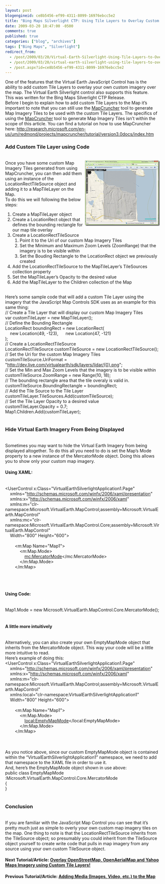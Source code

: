 ```yaml
---
layout: post
blogengineid: ce8b5456-ef99-4311-8099-16976ebcc5e2
title: "Bing Maps Silverlight CTP: Using Tile Layers to Overlay Custom Map Imagery"
date: 2009-03-20 18:47:00 -0500
comments: true
published: true
categories: ["blog", "archives"]
tags: ["Bing Maps", "Silverlight"]
redirect_from: 
  - /post/2009/03/20/Virtual-Earth-Silverlight-Using-Tile-Layers-to-Overlay-Custom-Map-Imagery
  - /post/2009/03/20/virtual-earth-silverlight-using-tile-layers-to-overlay-custom-map-imagery
  - /post.aspx?id=ce8b5456-ef99-4311-8099-16976ebcc5e2
---
```

<!-- more -->

One of the features that the Virtual Earth JavaScript Control has is the ability to add custom Tile Layers to overlay your own custom imagery over the map. The Virtual Earth Silverlight control also supports this feature.  
This was written for the Bing Maps Silverlight CTP Release.  
Before I begin to explain how to add custom Tile Layers to the Map it’s important to note that you can still use the <a href="http://dev.live.com/virtualearth/mapcruncher/" target="_blank">MapCruncher</a> tool to generate Map Imagery Tiles to be used with the custom Tile Layers. The specifics of using the <a href="http://dev.live.com/virtualearth/mapcruncher/" target="_blank">MapCruncher</a> tool to generate Map Imagery Tiles isn’t within the scope of this article. You can find a tutorial on how to use MapCruncher here: <a title="http://research.microsoft.com/en-us/um/redmond/projects/mapcruncher/tutorial/version3.0docs/index.htm" href="http://research.microsoft.com/en-us/um/redmond/projects/mapcruncher/tutorial/version3.0docs/index.htm">http://research.microsoft.com/en-us/um/redmond/projects/mapcruncher/tutorial/version3.0docs/index.htm</a>  <h3>Add Custom Tile Layer using Code</h3>  
<a href="/files/VEJS_006_CustomTileLayer.png"><img style="border-right-width: 0px; display: inline; border-top-width: 0px; border-bottom-width: 0px; border-left-width: 0px" title="VEJS_006_CustomTileLayer" border="0" alt="VEJS_006_CustomTileLayer" align="right" src="/files/VEJS_006_CustomTileLayer_thumb.png" width="244" height="214" /></a>Once you have some custom Map Imagery Tiles generated from using MapCruncher, you can then add them using an instance of the LocationRectTileSource object and adding it to a MapTileLayer on the Map.  
To do this we will following the below steps:  <ol>   <li>Create a MapTileLayer object </li>    <li>Create a LocationRect object that defines the bounding rectangle for our map tile overlay </li>    <li>Create a LocationRectTileSource      <ol>       <li>Point it to the Uri of our custom Map Imagery Tiles </li>        <li>Set the Minimum and Maximum Zoom Levels (ZoomRange) that the imagery is to be visible within </li>        <li>Set the Bouding Rectangle to the LocationRect object we previously created </li>     </ol>   </li>    <li>Add the LocationRectTileSource to the MapTileLayer’s TileSources collection property </li>    <li>Set the MapTileLayer’s Opacity to the desired value </li>    <li>Add the MapTileLayer to the Children collection of the Map </li> </ol>  
Here’s some sample code that will add a custom Tile Layer using the imagery that the JavaScript Map Controls SDK uses as an example for this same thing:  
// Create a Tile Layer that will display our custom Map Imagery Tiles    
var customTileLayer = new MapTileLayer();  
// Define the Bounding Rectangle    
LocationRect boundingRect = new LocationRect(     
&#160;&#160;&#160; new Location(49, -123),&#160; 
&#160;&#160;&#160; new Location(47, -121)     
);  
// Create a LocationRectTileSource    
LocationRectTileSource customTileSource = new LocationRectTileSource();  
// Set the Uri for the custom Map Imagery Tiles    
customTileSource.UriFormat = &quot;http://dev.live.com/virtualearth/sdk/layers/lidar/{0}.png&quot;;  
// Set the Min and Max Zoom Levels that the imagery is to be visible within    
customTileSource.ZoomRange = new Range<double>(10, 18);  
// The bounding rectangle area that the tile overaly is valid in.    
customTileSource.BoundingRectangle = boundingRect;  
// Add the Tile Source to the Tile Layer    
customTileLayer.TileSources.Add(customTileSource);  
// Set the Tile Layer Opacity to a desired value    
customTileLayer.Opacity = 0.7;  
Map1.Children.Add(customTileLayer);  
&#160;  <h3>Hide Virtual Earth Imagery From Being Displayed</h3>  
Sometimes you may want to hide the Virtual Earth Imagery from being displayed altogether. To do this all you need to do is set the Map’s Mode property to a new instance of the MercatorMode object. Doing this allows you to show only your custom map imagery.  <h4>Using XAML:</h4>  
<UserControl x:Class=&quot;VirtualEarthSilverlightApplication1.Page&quot;    
&#160;&#160;&#160; xmlns=&quot;http://schemas.microsoft.com/winfx/2006/xaml/presentation&quot;     
&#160;&#160;&#160; xmlns:x=&quot;http://schemas.microsoft.com/winfx/2006/xaml&quot;     
&#160;&#160;&#160; xmlns:m=&quot;clr-namespace:Microsoft.VirtualEarth.MapControl;assembly=Microsoft.VirtualEarth.MapControl&quot;     
&#160;&#160;&#160; xmlns:mc=&quot;clr-namespace:Microsoft.VirtualEarth.MapControl.Core;assembly=Microsoft.VirtualEarth.MapControl&quot;     
&#160;&#160;&#160; Width=&quot;800&quot; Height=&quot;600&quot;>     
&#160;&#160;&#160; <Grid x:Name=&quot;LayoutRoot&quot; Background=&quot;White&quot;>     
&#160;&#160;&#160;&#160;&#160;&#160;&#160; <m:Map Name=&quot;Map1&quot;>     
&#160;&#160;&#160;&#160;&#160;&#160;&#160;&#160;&#160;&#160;&#160; <m:Map.Mode>     
&#160;&#160;&#160;&#160;&#160;&#160;&#160;&#160;&#160;&#160;&#160;&#160;&#160;&#160;&#160; <mc:MercatorMode></mc:MercatorMode>     
&#160;&#160;&#160;&#160;&#160;&#160;&#160;&#160;&#160;&#160;&#160; </m:Map.Mode>     
&#160;&#160;&#160;&#160;&#160;&#160;&#160; </m:Map>     
&#160;&#160;&#160; </Grid>     
</UserControl>  
&#160;  <h4>Using Code:</h4>  
Map1.Mode = new Microsoft.VirtualEarth.MapControl.Core.MercatorMode();  
&#160;  <h4>A little more intuitively</h4>  
Alternatively, you can also create your own EmptyMapMode object that inherits from the MercatorMode object. This way your code will be a little more intuitive to read.  
Here’s example of doing this:  
<UserControl x:Class=&quot;VirtualEarthSilverlightApplication1.Page&quot;    
&#160;&#160;&#160; xmlns=&quot;http://schemas.microsoft.com/winfx/2006/xaml/presentation&quot;     
&#160;&#160;&#160; xmlns:x=&quot;http://schemas.microsoft.com/winfx/2006/xaml&quot;     
&#160;&#160;&#160; xmlns:m=&quot;clr-namespace:Microsoft.VirtualEarth.MapControl;assembly=Microsoft.VirtualEarth.MapControl&quot;     
&#160;&#160;&#160; xmlns:local=&quot;clr-namespace:VirtualEarthSilverlightApplication1&quot;     
&#160;&#160;&#160; Width=&quot;800&quot; Height=&quot;600&quot;>     
&#160;&#160;&#160; <Grid x:Name=&quot;LayoutRoot&quot; Background=&quot;White&quot;>     
&#160;&#160;&#160;&#160;&#160;&#160;&#160; <m:Map Name=&quot;Map1&quot;>     
&#160;&#160;&#160;&#160;&#160;&#160;&#160;&#160;&#160;&#160;&#160; <m:Map.Mode>     
&#160;&#160;&#160;&#160;&#160;&#160;&#160;&#160;&#160;&#160;&#160;&#160;&#160;&#160;&#160; <local:EmptyMapMode></local:EmptyMapMode>     
&#160;&#160;&#160;&#160;&#160;&#160;&#160;&#160;&#160;&#160;&#160; </m:Map.Mode>     
&#160;&#160;&#160;&#160;&#160;&#160;&#160; </m:Map>     
&#160;&#160;&#160; </Grid>     
</UserControl>  
&#160;  
As you notice above, since our custom EmptyMapMode object is contained within the “VirtualEarthSilverlightApplication1” namespace, we need to add that namespace to the XAML file in order to use it.  
And, here’s the EmptyMapMode object shown in use above:  
public class EmptyMapMode :Microsoft.VirtualEarth.MapControl.Core.MercatorMode    
{     
}  
&#160;  <h3>Conclusion</h3>  
If you are familiar with the JavaScript Map Control you can see that it’s pretty much just as simple to overly your own custom map imagery tiles on the map. One thing to note is that the LocationRectTileSource inherits from the TileSource object; so presumably you could inherit from the TileSource object yourself to create write code that pulls in map imagery from any source using your own custom TileSource object.  <h4>Next Tutorial/Article: <a href="/post.aspx?id=88a585cd-f90a-40e1-963d-ca1932ce2535">Overlay OpenStreetMap, OpenAerialMap and Yahoo Maps Imagery using Custom Tile Layers!</a></h4>  <h4>Previous Tutorial/Article: <a href="/post.aspx?id=2c25c9bc-e290-41e4-9a03-daa75a912c63">Adding Media (Images, Video, etc.) to the Map</a></h4>

